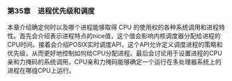 ### 第35章　进程优先级和调度

本章介绍确定何时以及哪个进程能够取得 CPU 的使用权的各种系统调用和进程特性。首先会介绍表示进程特点的nice值，这个值会影响内核调度器分配给进程的CPU时间。接着会介绍POSIX实时调度API，这个API允许定义调度进程的策略和优先级，从而更好地控制如何给CPU分配进程。最后会讨论用于设置进程的CPU亲和力掩码的系统调用，CPU亲和力掩码能够确定一个运行在多处理器系统上的进程在哪组CPU上运行。


